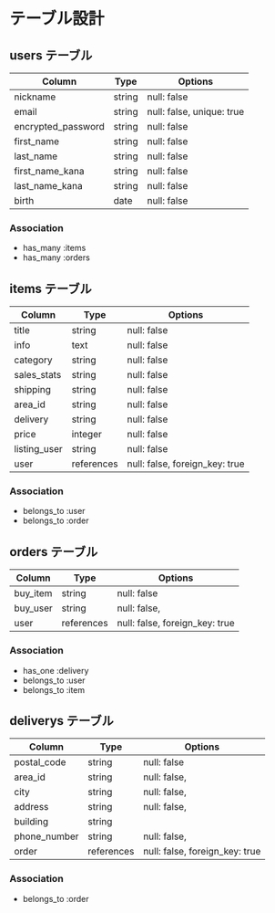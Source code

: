 # テーブル設計

## users テーブル

| Column             | Type   | Options                   |
| ------------------ | ------ | ------------------------- |
| nickname           | string | null: false               |
| email              | string | null: false, unique: true |
| encrypted_password | string | null: false               |
| first_name         | string | null: false               |
| last_name          | string | null: false               |
| first_name_kana    | string | null: false               |
| last_name_kana     | string | null: false               |
| birth              | date   | null: false               |

### Association

- has_many :items
- has_many :orders

## items テーブル

| Column       | Type       | Options                        |
| ------------ | ---------- | ------------------------------ |
| title        | string     | null: false                    |
| info         | text       | null: false                    |
| category     | string     | null: false                    |
| sales_stats  | string     | null: false                    |
| shipping     | string     | null: false                    |
| area_id      | string     | null: false                    |
| delivery     | string     | null: false                    |
| price        | integer    | null: false                    |
| listing_user | string     | null: false                    |
| user         | references | null: false, foreign_key: true |

### Association

- belongs_to :user
- belongs_to :order

## orders テーブル

| Column    | Type       | Options                        |
| --------- | ---------- | ------------------------------ |
| buy_item  | string     | null: false                    |
| buy_user  | string     | null: false,                   |
| user      | references | null: false, foreign_key: true |

### Association

- has_one    :delivery
- belongs_to :user
- belongs_to :item

## deliverys テーブル

| Column       | Type       | Options                        |
| ------------ | ---------- | ------------------------------ |
| postal_code  | string     | null: false                    |
| area_id      | string     | null: false,                   |
| city         | string     | null: false,                   |
| address      | string     | null: false,                   |
| building     | string     |                                |
| phone_number | string     | null: false,                   |
| order        | references | null: false, foreign_key: true |

### Association

- belongs_to :order
